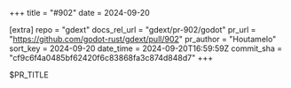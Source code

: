 +++
title = "#902"
date = 2024-09-20

[extra]
repo = "gdext"
docs_rel_url = "gdext/pr-902/godot"
pr_url = "https://github.com/godot-rust/gdext/pull/902"
pr_author = "Houtamelo"
sort_key = 2024-09-20
date_time = 2024-09-20T16:59:59Z
commit_sha = "cf9c6f4a0485bf62420f6c83868fa3c874d848d7"
+++

$PR_TITLE
